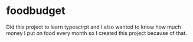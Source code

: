 # foodbudget

Did this project to learn typescirpt and I also wanted to know how much money I put on food every month so I created this project because of that. 
